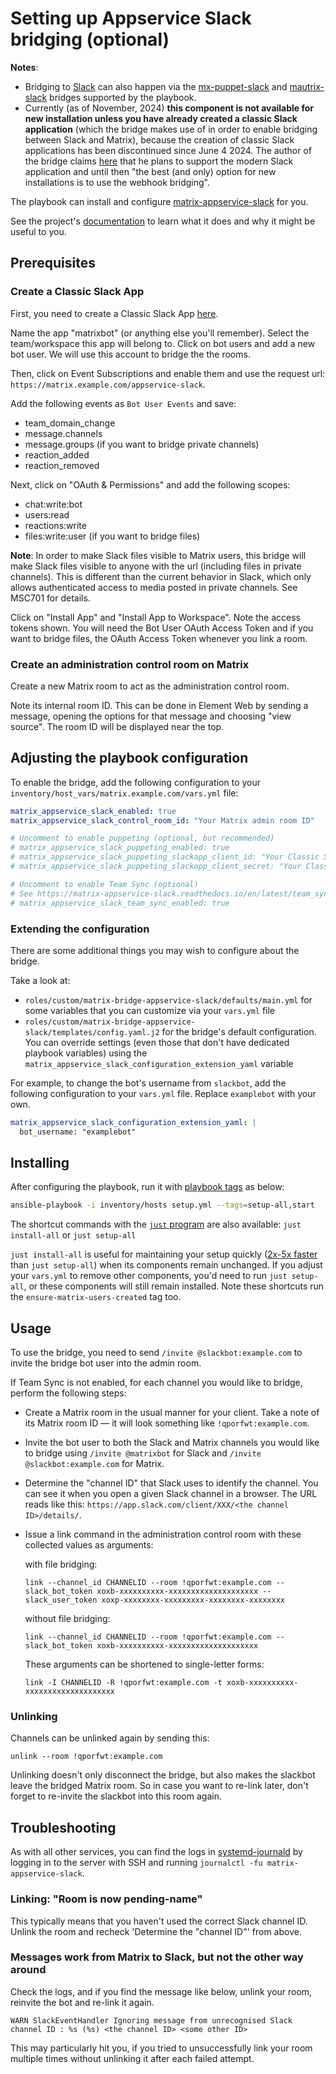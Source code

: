 <!--
SPDX-FileCopyrightText: 2019 - 2022 MDAD project contributors
SPDX-FileCopyrightText: 2020 Udo Rader
SPDX-FileCopyrightText: 2021 - 2024 Slavi Pantaleev
SPDX-FileCopyrightText: 2021 Joel Bennett
SPDX-FileCopyrightText: 2024 - 2025 Suguru Hirahara
SPDX-FileCopyrightText: 2024 Fabio Bonelli

SPDX-License-Identifier: AGPL-3.0-or-later
-->

# Setting up Appservice Slack bridging (optional)

**Notes**:
- Bridging to [Slack](https://slack.com) can also happen via the [mx-puppet-slack](configuring-playbook-bridge-mx-puppet-slack.md) and [mautrix-slack](configuring-playbook-bridge-mautrix-slack.md) bridges supported by the playbook.
- Currently (as of November, 2024) **this component is not available for new installation unless you have already created a classic Slack application** (which the bridge makes use of in order to enable bridging between Slack and Matrix), because the creation of classic Slack applications has been discontinued since June 4 2024. The author of the bridge claims [here](https://github.com/matrix-org/matrix-appservice-slack/issues/789#issuecomment-2172947787) that he plans to support the modern Slack application and until then "the best (and only) option for new installations is to use the webhook bridging".

The playbook can install and configure [matrix-appservice-slack](https://github.com/matrix-org/matrix-appservice-slack) for you.

See the project's [documentation](https://github.com/matrix-org/matrix-appservice-slack/blob/master/README.md) to learn what it does and why it might be useful to you.

## Prerequisites

### Create a Classic Slack App

First, you need to create a Classic Slack App [here](https://api.slack.com/apps?new_classic_app=1).

Name the app "matrixbot" (or anything else you'll remember). Select the team/workspace this app will belong to. Click on bot users and add a new bot user. We will use this account to bridge the the rooms.

Then, click on Event Subscriptions and enable them and use the request url: `https://matrix.example.com/appservice-slack`.

Add the following events as `Bot User Events` and save:

- team_domain_change
- message.channels
- message.groups (if you want to bridge private channels)
- reaction_added
- reaction_removed

Next, click on "OAuth & Permissions" and add the following scopes:

- chat:write:bot
- users:read
- reactions:write
- files:write:user (if you want to bridge files)

**Note**: In order to make Slack files visible to Matrix users, this bridge will make Slack files visible to anyone with the url (including files in private channels). This is different than the current behavior in Slack, which only allows authenticated access to media posted in private channels. See MSC701 for details.

Click on "Install App" and "Install App to Workspace". Note the access tokens shown. You will need the Bot User OAuth Access Token and if you want to bridge files, the OAuth Access Token whenever you link a room.

### Create an administration control room on Matrix

Create a new Matrix room to act as the administration control room.

Note its internal room ID. This can be done in Element Web by sending a message, opening the options for that message and choosing "view source". The room ID will be displayed near the top.

## Adjusting the playbook configuration

To enable the bridge, add the following configuration to your `inventory/host_vars/matrix.example.com/vars.yml` file:

```yaml
matrix_appservice_slack_enabled: true
matrix_appservice_slack_control_room_id: "Your Matrix admin room ID"

# Uncomment to enable puppeting (optional, but recommended)
# matrix_appservice_slack_puppeting_enabled: true
# matrix_appservice_slack_puppeting_slackapp_client_id: "Your Classic Slack App Client ID"
# matrix_appservice_slack_puppeting_slackapp_client_secret: "Your Classic Slack App Client Secret"

# Uncomment to enable Team Sync (optional)
# See https://matrix-appservice-slack.readthedocs.io/en/latest/team_sync/
# matrix_appservice_slack_team_sync_enabled: true
```

### Extending the configuration

There are some additional things you may wish to configure about the bridge.

Take a look at:

- `roles/custom/matrix-bridge-appservice-slack/defaults/main.yml` for some variables that you can customize via your `vars.yml` file
- `roles/custom/matrix-bridge-appservice-slack/templates/config.yaml.j2` for the bridge's default configuration. You can override settings (even those that don't have dedicated playbook variables) using the `matrix_appservice_slack_configuration_extension_yaml` variable

For example, to change the bot's username from `slackbot`, add the following configuration to your `vars.yml` file. Replace `examplebot` with your own.

```yaml
matrix_appservice_slack_configuration_extension_yaml: |
  bot_username: "examplebot"
```

## Installing

After configuring the playbook, run it with [playbook tags](playbook-tags.md) as below:

<!-- NOTE: let this conservative command run (instead of install-all) to make it clear that failure of the command means something is clearly broken. -->
```sh
ansible-playbook -i inventory/hosts setup.yml --tags=setup-all,start
```

The shortcut commands with the [`just` program](just.md) are also available: `just install-all` or `just setup-all`

`just install-all` is useful for maintaining your setup quickly ([2x-5x faster](../CHANGELOG.md#2x-5x-performance-improvements-in-playbook-runtime) than `just setup-all`) when its components remain unchanged. If you adjust your `vars.yml` to remove other components, you'd need to run `just setup-all`, or these components will still remain installed. Note these shortcuts run the `ensure-matrix-users-created` tag too.

## Usage

To use the bridge, you need to send `/invite @slackbot:example.com` to invite the bridge bot user into the admin room.

If Team Sync is not enabled, for each channel you would like to bridge, perform the following steps:

- Create a Matrix room in the usual manner for your client. Take a note of its Matrix room ID — it will look something like `!qporfwt:example.com`.
- Invite the bot user to both the Slack and Matrix channels you would like to bridge using `/invite @matrixbot` for Slack and `/invite @slackbot:example.com` for Matrix.
- Determine the "channel ID" that Slack uses to identify the channel. You can see it when you open a given Slack channel in a browser. The URL reads like this: `https://app.slack.com/client/XXX/<the channel ID>/details/`.
- Issue a link command in the administration control room with these collected values as arguments:

    with file bridging:

    ```
    link --channel_id CHANNELID --room !qporfwt:example.com --slack_bot_token xoxb-xxxxxxxxxx-xxxxxxxxxxxxxxxxxxxx --slack_user_token xoxp-xxxxxxxx-xxxxxxxxx-xxxxxxxx-xxxxxxxx
    ```

    without file bridging:

    ```
    link --channel_id CHANNELID --room !qporfwt:example.com --slack_bot_token xoxb-xxxxxxxxxx-xxxxxxxxxxxxxxxxxxxx
    ```

    These arguments can be shortened to single-letter forms:

    ```
    link -I CHANNELID -R !qporfwt:example.com -t xoxb-xxxxxxxxxx-xxxxxxxxxxxxxxxxxxxx
    ```

### Unlinking

Channels can be unlinked again by sending this:

```
unlink --room !qporfwt:example.com
```

Unlinking doesn't only disconnect the bridge, but also makes the slackbot leave the bridged Matrix room. So in case you want to re-link later, don't forget to re-invite the slackbot into this room again.

## Troubleshooting

As with all other services, you can find the logs in [systemd-journald](https://www.freedesktop.org/software/systemd/man/systemd-journald.service.html) by logging in to the server with SSH and running `journalctl -fu matrix-appservice-slack`.

### Linking: "Room is now pending-name"

This typically means that you haven't used the correct Slack channel ID. Unlink the room and recheck 'Determine the "channel ID"' from above.

### Messages work from Matrix to Slack, but not the other way around

Check the logs, and if you find the message like below, unlink your room, reinvite the bot and re-link it again.

`WARN SlackEventHandler Ignoring message from unrecognised Slack channel ID : %s (%s) <the channel ID> <some other ID>`

This may particularly hit you, if you tried to unsuccessfully link your room multiple times without unlinking it after each failed attempt.
